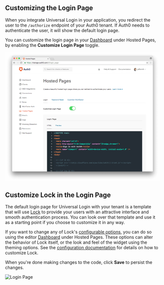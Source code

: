 ## Customizing the Login Page

When you integrate Universal Login in your application, you redirect the user to the `/authorize` endpoint of your Auth0 tenant. If Auth0 needs to authenticate the user, it will show the default login page.

You can customize the login page in your [Dashboard](${manage_url}/#/login_page) under Hosted Pages, by enabling the **Customize Login Page** toggle.

![Login Page](/media/articles/hosted-pages/login.png)

## Customize Lock in the Login Page

The default login page for Universal Login with your tenant is a template that will use [Lock](/libraries/lock) to provide your users with an attractive interface and smooth authentication process. You can look over that template and use it as a starting point if you choose to customize it in any way.

If you want to change any of Lock's [configurable options](/libraries/lock/configuration), you can do so using the editor [Dashboard](${manage_url}/#/login_page) under Hosted Pages. These options can alter the behavior of Lock itself, or the look and feel of the widget using the theming options. See the [configuration documentation](/libraries/lock/configuration) for details on how to customize Lock.

When you're done making changes to the code, click **Save** to persist the changes.

![Login Page](/media/articles/hosted-pages/hlp-lock.png)
